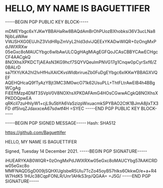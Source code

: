 # HELLO, MY NAME IS BAGUETTIFER

-----BEGIN PGP PUBLIC KEY BLOCK-----

mDMEYbgc6xYJKwYBBAHaRw8BAQdAmBrOhPUozBXhobksi36V3ucLNa8NjibLaWAw
VWJSHXG0EUJhZ3VldHRpZmVyL2hld3dviJQEExYKADwWIQR+0zOngMxPdJWlXRXw
05eGxc8oMAUCYbgc6wIbAwULCQgHAgMiAgEGFQoJCAsCBBYCAwECHgcCF4AACgkQ
8NOXhsXPKDCTjAEAsN3KG9hcf7SQYVQeulmPNVG17g1Cnqw0pCyrSxf6/Z0BALrD
sa7fXYi/KA2hI2lvHfHuXAlCKvsWldbrirueZb0FuDgEYbgc6xIKKwYBBAGXVQEF
AQEHQHcaQ9fTyAzYBjt3MC3lM0wcO71k62UsuPLL+ThtFLtrAwEIB4h4BBgWCgAg
FiEEftMzp4DMT3SVpV0V8NOXhsXPKDAFAmG4HOsCGwwACgkQ8NOXhsXPKDDQpwEA
qRKcil7zuHhlyW1+cjL9u5bYA6VaSzizpWxuacmkSPYBAO2CtK1BJmA8jlxTX3FD
df5IvqZJdaxxceA67sdwtf4H
=SYEC
-----END PGP PUBLIC KEY BLOCK-----





-----BEGIN PGP SIGNED MESSAGE-----
Hash: SHA512

https://github.com/Baguettifer

HELLO, MY NAME IS BAGUETTIFER

Signed, Tuesday 14 December 2021.
-----BEGIN PGP SIGNATURE-----

iHUEARYKAB0WIQR+0zOngMxPdJWlXRXw05eGxc8oMAUCYbg57AAKCRDw05eGxc8o
MMFNAQDSgD009jSQHXUgIsbeR5UIu7TcZo45oyB57hlks6OkkwD/e+a+R4W7HdK5
1HUc38CqpFONLR/Unr1AHkS3rp/QGAA=
=J5G/
-----END PGP SIGNATURE-----

<!---
$$$$$$$$$$$$$$$$$$$$$$$$$$
$$  %%% %%%
$$  % %%% %
$$  %     %
$$  % %%% %
$$  %%% %%%
$$ my name is
$$$$$$$$$$$$$$$$$$$$$$$$$--->
<!---
Baguettifer/Baguettifer is a ✨ special ✨ repository because its `README.md` (this file) appears on your GitHub profile.
You can click the Preview link to take a look at your changes.
--->
